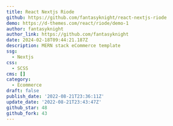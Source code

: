 ```yaml
---
title: React Nextjs Riode
github: https://github.com/fantasyknight/react-nextjs-riode
demo: https://d-themes.com/react/riode/demo-1
author: fantasyknight
author_link: https://github.com/fantasyknight
date: 2024-02-18T09:44:21.187Z
description: MERN stack eCommerce template
ssg:
  - Nextjs
css:
  - SCSS
cms: []
category:
  - Ecommerce
draft: false
publish_date: '2022-08-21T23:36:11Z'
update_date: '2022-08-21T23:43:47Z'
github_star: 48
github_fork: 43
---
```

